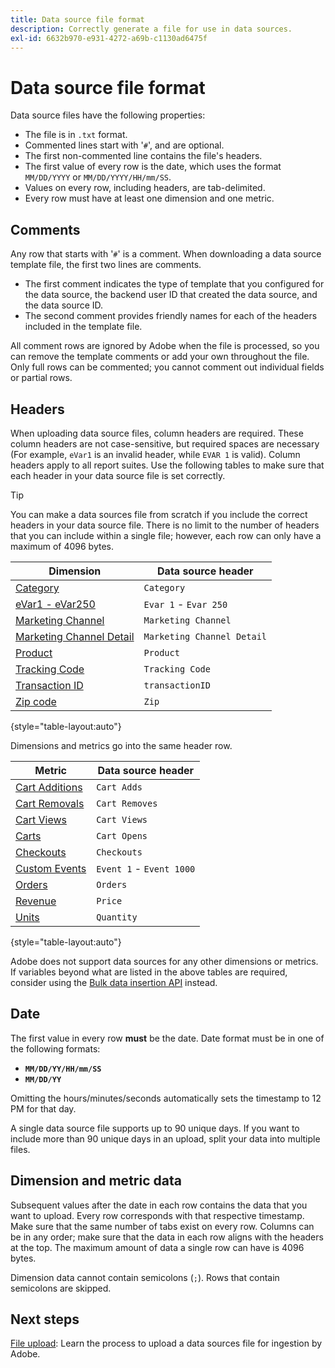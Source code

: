 ```yaml
---
title: Data source file format
description: Correctly generate a file for use in data sources.
exl-id: 6632b970-e931-4272-a69b-c1130ad6475f
---
```

# Data source file format

Data source files have the following properties:

* The file is in `.txt` format.
* Commented lines start with '`#`', and are optional.
* The first non-commented line contains the file's headers.
* The first value of every row is the date, which uses the format `MM/DD/YYYY` or `MM/DD/YYYY/HH/mm/SS`.
* Values on every row, including headers, are tab-delimited.
* Every row must have at least one dimension and one metric.

## Comments

Any row that starts with '`#`' is a comment. When downloading a data source template file, the first two lines are comments.

* The first comment indicates the type of template that you configured for the data source, the backend user ID that created the data source, and the data source ID.
* The second comment provides friendly names for each of the headers included in the template file.

All comment rows are ignored by Adobe when the file is processed, so you can remove the template comments or add your own throughout the file. Only full rows can be commented; you cannot comment out individual fields or partial rows.

## Headers

When uploading data source files, column headers are required. These column headers are not case-sensitive, but required spaces are necessary (For example, `eVar1` is an invalid header, while `EVAR 1` is valid). Column headers apply to all report suites. Use the following tables to make sure that each header in your data source file is set correctly.

>[!TIP]
>
>You can make a data sources file from scratch if you include the correct headers in your data source file. There is no limit to the number of headers that you can include within a single file; however, each row can only have a maximum of 4096 bytes.

| Dimension | Data source header |
| --- | --- |
| [Category](/help/components/dimensions/category.md) | `Category` |
| [eVar1 - eVar250](/help/components/dimensions/evar.md) | `Evar 1` - `Evar 250` |
| [Marketing Channel](/help/components/dimensions/marketing-channel.md) | `Marketing Channel` |
| [Marketing Channel Detail](/help/components/dimensions/marketing-detail.md) | `Marketing Channel Detail` |
| [Product](/help/components/dimensions/product.md) | `Product` |
| [Tracking Code](/help/components/dimensions/tracking-code.md) | `Tracking Code` |
| [Transaction ID](/help/implement/vars/page-vars/transactionid.md) | `transactionID` |
| [Zip code](/help/components/dimensions/zip-code.md) | `Zip` |

{style="table-layout:auto"}

Dimensions and metrics go into the same header row.

| Metric | Data source header |
| --- | --- |
| [Cart Additions](/help/components/metrics/cart-additions.md) | `Cart Adds` |
| [Cart Removals](/help/components/metrics/cart-removals.md) | `Cart Removes` |
| [Cart Views](/help/components/metrics/cart-views.md) | `Cart Views` |
| [Carts](/help/components/metrics/carts.md) | `Cart Opens` |
| [Checkouts](/help/components/metrics/checkouts.md) | `Checkouts` |
| [Custom Events](/help/components/metrics/custom-events.md) | `Event 1` - `Event 1000` |
| [Orders](/help/components/metrics/orders.md) | `Orders` |
| [Revenue](/help/components/metrics/revenue.md) | `Price` |
| [Units](/help/components/metrics/units.md) | `Quantity` |

{style="table-layout:auto"}

Adobe does not support data sources for any other dimensions or metrics. If variables beyond what are listed in the above tables are required, consider using the [Bulk data insertion API](https://developer.adobe.com/analytics-apis/docs/2.0/guides/endpoints/bulk-data-insertion/) instead.

## Date

The first value in every row **must** be the date. Date format must be in one of the following formats:

* **`MM/DD/YY/HH/mm/SS`**
* **`MM/DD/YY`**

Omitting the hours/minutes/seconds automatically sets the timestamp to 12 PM for that day.

A single data source file supports up to 90 unique days. If you want to include more than 90 unique days in an upload, split your data into multiple files.

## Dimension and metric data

Subsequent values after the date in each row contains the data that you want to upload. Every row corresponds with that respective timestamp. Make sure that the same number of tabs exist on every row. Columns can be in any order; make sure that the data in each row aligns with the headers at the top. The maximum amount of data a single row can have is 4096 bytes.

Dimension data cannot contain semicolons (`;`). Rows that contain semicolons are skipped.

## Next steps

[File upload](file-upload.md): Learn the process to upload a data sources file for ingestion by Adobe.
